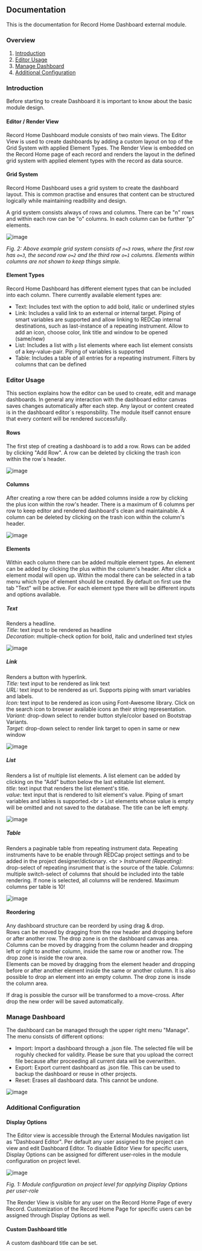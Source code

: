 ## Documentation
This is the documentation for Record Home Dashboard external module.

### Overview

1. [Introduction](#introduction)
2. [Editor Usage](#editor-usage)
3. [Manage Dashboard](#manage-dashboard)
4. [Additional Configuration](#additional-configuration)

### Introduction
Before starting to create Dashboard it is important to know about the basic module design.

#### Editor / Render View
Record Home Dashboard module consists of two main views. The Editor View is used to create dashboards by adding a custom layout on top of the Grid System with applied Element Types. The Render View is embedded on the Record Home page of each record and renders the layout in the defined grid system with applied element types with the record as data source.


#### Grid System
Record Home Dashboard uses a grid system to create the dashboard layout. This is common practise and ensures that content can be structured logically while maintaining readbility and design.

A grid system consists always of rows and columns.
There can be "n" rows and within each row can be "o" columns.
In each column can be further "p" elements.

![image](https://user-images.githubusercontent.com/75415872/143214704-c4514352-e529-435b-a372-623e5d1412ed.png)

*Fig. 2: Above example grid system consists of `n=3` rows, where the first row has `o=3`, the second row `o=2` and the third row `o=1` columns. Elements within columns are not shown to keep things simple.*

#### Element Types
Record Home Dashboard has different element types that can be included into each column. There currently available element types are:

- Text: Includes text with the option to add bold, italic or underlined styles
- Link: Includes a valid link to an external or internal target. Piping of smart variables are supported and allow linking to REDCap internal destinations, such as last-instance of a repeating instrument. Allow to add an icon, choose color, link title and window to be opened (same/new)
- List: Includes a list with `p` list elements where each list element consists of a key-value-pair. Piping of variables is supported
- Table: Includes a table of all entries for a repeating instrument. Filters by columns that can be defined

### Editor Usage
This section explains how the editor can be used to create, edit and manage dashboards. In general any interaction with the dashboard editor canvas saves changes automatically after each step. Any layout or content created is in the dashboard editor`s responsbility. The module itself cannot ensure that every content will be rendered successfully.

#### Rows
The first step of creating a dashboard is to add a row. Rows can be added by clicking "Add Row". A row can be deleted by clicking the trash icon within the row`s header.

![image](https://user-images.githubusercontent.com/75415872/143234249-16bb5996-1e29-49e4-8dc7-e8989686ebe9.png)

#### Columns
After creating a row there can be added columns inside a row by clicking the plus icon within the row's header. There is a maximum of 6 columns per row to keep editor and rendered dashboard's clean and maintainable. A column can be deleted by clicking on the trash icon within the column's header.

![image](https://user-images.githubusercontent.com/75415872/143238476-29523596-2fcb-44f2-bdfd-cf5f9550cc99.png)


#### Elements
Within each column there can be added multiple element types. An element can be added by clicking the plus within the column's header. After click a element modal will open up. Within the modal there can be selected in a tab menu which type of element should be created. By default on first use the tab "Text" will be active. For each element type there will be different inputs and options available.

##### Text
Renders a headline.<br />
*Title*: text input to be rendered as headline<br />
*Decoration*: multiple-check option for bold, italic and underlined text styles

![image](https://user-images.githubusercontent.com/75415872/143238611-a6b82fc3-632b-45dc-acf3-a380b577eea2.png)


##### Link
Renders a button with hyperlink.<br />
*Title:* text input to be rendered as link text<br />
*URL:* text input to be rendered as url. Supports piping with smart variables and labels.<br />
*Icon:* text input to be rendered as icon using Font-Awesome library. Click on the search icon to browser available icons an their string representation.<br />
*Variant:* drop-down select to render button style/color based on Bootstrap Variants.<br />
*Target:* drop-down select to render link target to open in same or new window

![image](https://user-images.githubusercontent.com/75415872/143240229-3fdb8e24-e559-4c32-929c-911b25aca31a.png)


##### List
Renders a list of multiple list elements. A list element can be added by clicking on the "Add" button below the last editable list element.<br />
*title*: text input that renders the list element's title.<br />
*value*: text input that is rendered to lsit element's value. Piping of smart variables and lables is supported.<br \>
List elements whose value is empty will be omitted and not saved to the database. The title can be left empty.

![image](https://user-images.githubusercontent.com/75415872/143240354-bb396a97-fa01-4b95-9c03-6ac77b7d4fc4.png)


##### Table
Renders a paginable table from repeating instrument data. Repeating instruments have to be enable through REDCap project settings and to be added in the project designer/dictionary. <br \>
*Instrument (Repeating)*: drop-select of repeating insrument that is the source of the table.
*Columns*: multiple switch-select of columns that should be included into the table rendering. If none is selected, all columns will be rendered. Maximum columns per table is 10!

![image](https://user-images.githubusercontent.com/75415872/143249917-014e0e2c-77e4-4bc2-b634-0bd064d8a013.png)


#### Reordering
Any dashboard structure can be reorderd by using drag & drop.<br>
Rows can be moved by dragging from the row header and dropping before or after another row. The drop zone is on the dashboard canvas area. <br>
Columns can be moved by dragging from the column header and dropping left or right to another column, inside the same row or another row. The drop zone is inside the row area.<br>
Elements can be moved by dragging from the element header and dropping before or after another element inside the same or another column. It is also possible to drop an element into an empty column. The drop zone is insde the column area.

If drag is possible the cursor will be transformed to a move-cross. After drop the new order will be saved automatically.


### Manage Dashboard
The dashboard can be managed through the upper right menu "Manage". The menu consists of different options:

- Import: Import a dashboard through a .json file. The selected file will be roguhly checked for validity. Please be sure that you upload the correct file because after proceeding all current data will be overwritten.
- Export: Export current dashboard as .json file. This can be used to backup the dashboard or reuse in other projects.
- Reset: Erases all dashboard data. This cannot be undone.

![image](https://user-images.githubusercontent.com/75415872/143251518-419e86d3-b61c-47a0-92ae-741f37ba0b3c.png)


### Additional Configuration

#### Display Options
The Editor view is accessible through the External Modules navigation list as "Dashboard Editor". Per default any user assigned to the project can view and edit Dashboard Editor. To disable Editor View for specific users, Display Options can be assigned for different user-roles in the module configuration on project level.

![image](https://user-images.githubusercontent.com/75415872/143218228-10290d8b-c547-4b06-85f7-dbfda77ef688.png)

*Fig. 1: Module configuration on project level for applying Display Options per user-role*

The Render View is visible for any user on the Record Home Page of every Record. Customization of the Record Home Page for specific users can be assigned through Display Options as well.

#### Custom Dashboard title
A custom dashboard title can be set.

